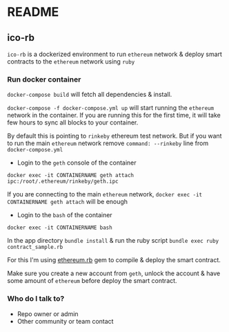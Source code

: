 # README #

## ico-rb ##

`ico-rb` is a dockerized environment to run `ethereum` network & deploy smart contracts to the `ethereum` network using `ruby`

### Run docker container ###

`docker-compose build` will fetch all dependencies & install.

`docker-compose -f docker-compose.yml up` will start running the `ethereum` network in the container. If you are running this for the first time, it will take few hours to sync all blocks to your container.

By default this is pointing to `rinkeby` ethereum test network. But if you want to run the main `ethereum` network remove `command: --rinkeby` line from `docker-compose.yml`


* Login to the `geth` console of the container

`docker exec -it CONTAINERNAME geth attach ipc:/root/.ethereum/rinkeby/geth.ipc`

If you are connecting to the main `ethereum` network, `docker exec -it CONTAINERNAME geth attach` will be enough


* Login to the `bash` of the container

`docker exec -it CONTAINERNAME bash`

In the app directory `bundle install` & run the ruby script `bundle exec ruby contract_sample.rb`

For this I'm using [ethereum.rb](https://github.com/EthWorks/ethereum.rb) gem to compile & deploy the smart contract.

Make sure you create a new account from `geth`, unlock the account & have some amount of `ethereum` before deploy the smart contract.


### Who do I talk to? ###

* Repo owner or admin
* Other community or team contact